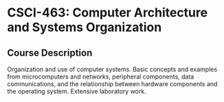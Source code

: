 # CSCI-463: Computer Architecture and Systems Organization

## Course Description

Organization and use of computer systems. Basic concepts and examples from microcomputers and networks, peripheral components, data communications, and the relationship between hardware components and the operating system. Extensive laboratory work.
